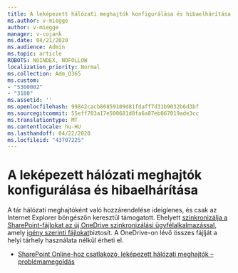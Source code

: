 ```yaml
---
title: A leképezett hálózati meghajtók konfigurálása és hibaelhárítása
ms.author: v-miegge
author: v-miegge
manager: v-cojank
ms.date: 04/21/2020
ms.audience: Admin
ms.topic: article
ROBOTS: NOINDEX, NOFOLLOW
localization_priority: Normal
ms.collection: Adm_O365
ms.custom:
- "5300002"
- "3180"
ms.assetid: ''
ms.openlocfilehash: 99842cacb86859109d81fdaff7d31b9032b6d3bf
ms.sourcegitcommit: 55eff703a17e500681d8fa6a87eb067019ade3cc
ms.translationtype: MT
ms.contentlocale: hu-HU
ms.lasthandoff: 04/22/2020
ms.locfileid: "43707225"
---
```

# <a name="how-to-configure-and-troubleshoot-mapped-network-drives"></a>A leképezett hálózati meghajtók konfigurálása és hibaelhárítása

A tár hálózati meghajtóként való hozzárendelése ideiglenes, és csak az Internet Explorer böngészőn keresztül támogatott. Ehelyett [szinkronizálja a SharePoint-fájlokat az új OneDrive szinkronizálási ügyfélalkalmazással,](https://support.office.com/article/6de9ede8-5b6e-4503-80b2-6190f3354a88) amely [igény szerinti fájlokat](https://support.office.com/article/0e6860d3-d9f3-4971-b321-7092438fb38e)biztosít. A OneDrive-on lévő összes fájlját a helyi tárhely használata nélkül érheti el.

* [SharePoint Online-hoz csatlakozó, leképezett hálózati meghajtók – problémamegoldás](https://docs.microsoft.com/sharepoint/support/administration/troubleshoot-mapped-network-drives)